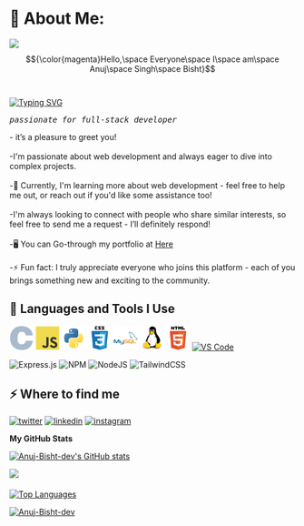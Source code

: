 # 💫 About Me:
![](https://user-images.githubusercontent.com/18350557/176309783-0785949b-9127-417c-8b55-ab5a4333674e.gif)<br>
$${\color{magenta}Hello,\space Everyone\space I\space am\space Anuj\space Singh\space Bisht}$$
<br><br>
[![Typing SVG](https://readme-typing-svg.demolab.com?font=DM+Serif+Text&size=30&duration=4000&pause=500&color=%23%239400d3&width=435&lines=Web+Developer;HTML%2C+CSS%2C++JAVASCRIPT;Eagerly+Learner;C+and+PYTHON;Fond+of+Create+New+Projects)](https://git.io/typing-svg)
<p><em><pre>passionate for full-stack developer</pre></em></p> 
- it’s a pleasure to greet you!<br><br>
-I'm passionate about web development and always eager to dive into complex projects.<br><br>
-🧠 Currently, I'm learning more about web development - feel free to help me out, or reach out if you'd like some assistance too!<br><br>
-I'm always looking to connect with people who share similar interests, so feel free to send me a request - I’ll definitely respond!<br><br>
-🖥️  You can Go-through my portfolio at <a href="https://github.com/Anuj-Bisht-dev/portfolio">Here</a>
 <br><br>
-⚡ Fun fact: I truly appreciate everyone who joins this platform - each of you brings something new and exciting to the community.

<h2>🚀 Languages and Tools I Use</h2>
<p>
 <a target="_blank" href="https://raw.githubusercontent.com/devicons/devicon/master/icons/c/c-original.svg" style="display: inline-block;"><img src="https://raw.githubusercontent.com/devicons/devicon/master/icons/c/c-original.svg" alt="c" width="42" height="42" /></a>
<a target="_blank" href="https://raw.githubusercontent.com/devicons/devicon/master/icons/javascript/javascript-original.svg" style="display: inline-block;"><img src="https://raw.githubusercontent.com/devicons/devicon/master/icons/javascript/javascript-original.svg" alt="javascript" width="42" height="42" /></a>
<a target="_blank" href="https://raw.githubusercontent.com/devicons/devicon/master/icons/python/python-original.svg" style="display: inline-block;"><img src="https://raw.githubusercontent.com/devicons/devicon/master/icons/python/python-original.svg" alt="python" width="42" height="42" /></a>
<a target="_blank" href="https://raw.githubusercontent.com/devicons/devicon/master/icons/css3/css3-original-wordmark.svg" style="display: inline-block;"><img src="https://raw.githubusercontent.com/devicons/devicon/master/icons/css3/css3-original-wordmark.svg" alt="css3" width="42" height="42" /></a>
<a target="_blank" href="https://raw.githubusercontent.com/devicons/devicon/master/icons/mysql/mysql-original-wordmark.svg" style="display: inline-block;"><img src="https://raw.githubusercontent.com/devicons/devicon/master/icons/mysql/mysql-original-wordmark.svg" alt="mysql" width="42" height="42" /></a>
<a target="_blank" href="https://raw.githubusercontent.com/devicons/devicon/master/icons/linux/linux-original.svg" style="display: inline-block;"><img src="https://raw.githubusercontent.com/devicons/devicon/master/icons/linux/linux-original.svg" alt="linux" width="42" height="42" /></a>
<a target="_blank" href="https://raw.githubusercontent.com/devicons/devicon/master/icons/html5/html5-original-wordmark.svg" style="display: inline-block;"><img src="https://raw.githubusercontent.com/devicons/devicon/master/icons/html5/html5-original-wordmark.svg" alt="html5" width="42" height="42" /></a>
<a href="https://code.visualstudio.com/" target="_blank" rel="noreferrer"><img 
src="https://raw.githubusercontent.com/danielcranney/readme-generator/main/public/icons/skills/visualstudiocode.svg" width="36" height="36" alt="VS Code" /></a>
</p>
<p>
 
![Express.js](https://img.shields.io/badge/express.js-%23404d59.svg?style=for-the-badge&logo=express&logoColor=%2361DAFB) 
![NPM](https://img.shields.io/badge/NPM-%23CB3837.svg?style=for-the-badge&logo=npm&logoColor=white) 
![NodeJS](https://img.shields.io/badge/node.js-6DA55F?style=for-the-badge&logo=node.js&logoColor=white) 
![TailwindCSS](https://img.shields.io/badge/tailwindcss-%2338B2AC.svg?style=for-the-badge&logo=tailwind-css&logoColor=white)
</p>


<h2>⚡️ Where to find me</h2>
<p><a target="_blank" href="https://twitter.com/https://x.com/@anuj_bisht_dev?t=u6EWBSk2tMaw2TUrf1hM4Q&s=09" style="display: inline-block;"><img 
src="https://img.shields.io/badge/twitter-x?style=for-the-badge&logo=x&logoColor=white&color=%230f1419" alt="twitter" /></a>
<a target="_blank" href="https://www.linkedin.com/in/www.linkedin.com/in/AnujSingBisht" style="display: inline-block;"><img 
src="https://img.shields.io/badge/linkedin-logo?style=for-the-badge&logo=linkedin&logoColor=white&color=%230a77b6" alt="linkedin" /></a>
<a target="_blank" href="https://www.instagram.com/https://www.instagram.com/anuj_bisht_1/" style="display: inline-block;"><img 
src="https://img.shields.io/badge/instagram-logo?style=for-the-badge&logo=instagram&logoColor=white&color=%23F35369" alt="instagram" /></a></p>
<b>My GitHub Stats</b>

<a href="http://www.github.com/Anuj-Bisht-dev"><img src="https://github-readme-stats.vercel.app/api?username=Anuj-Bisht-dev&show_icons=true&hide=&count_private=true&title_color=0891b2&text_color=ffffff&icon_color=0891b2&bg_color=1c1917&hide_border=true&show_icons=true" alt="Anuj-Bisht-dev's GitHub stats" /></a>

<a href="http://www.github.com/Anuj-Bisht-dev"><img src="https://github-readme-streak-stats.herokuapp.com/?user=Anuj-Bisht-dev&stroke=ffffff&background=1c1917&ring=0891b2&fire=0891b2&currStreakNum=ffffff&currStreakLabel=0891b2&sideNums=ffffff&sideLabels=ffffff&dates=ffffff&hide_border=true" /></a><br><br>
<a href="https://github.com/Anuj-Bisht-dev" align="left"><img src="https://github-readme-stats.vercel.app/api/top-langs/?username=Anuj-Bisht-dev&langs_count=10&title_color=0891b2&text_color=ffffff&icon_color=0891b2&bg_color=1c1917&hide_border=true&locale=en&custom_title=Top%20%Languages" alt="Top Languages" /></a>
<p><a href="https://github.com/ryo-ma/github-profile-trophy"><img src="https://github-profile-trophy.vercel.app/?username=Anuj-Bisht-dev" alt="Anuj-Bisht-dev" /></a></p>
